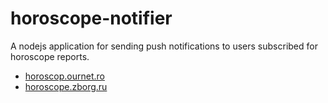 # horoscope-notifier

A nodejs application for sending push notifications to users subscribed for horoscope reports.

- [horoscop.ournet.ro](http://horoscop.ournet.ro)
- [horoscope.zborg.ru](http://horoscope.zborg.ru)
